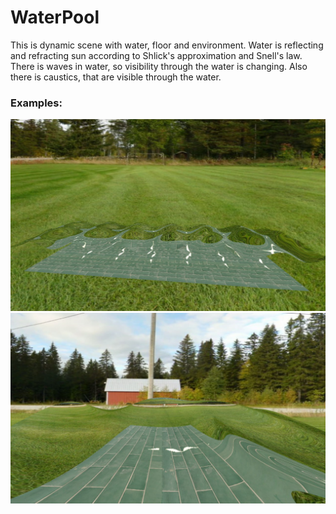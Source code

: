# WaterPool

This is dynamic scene with water, floor and environment. Water is reflecting and refracting sun according to Shlick's approximation and Snell's law. There is waves in water, so visibility through the water is changing. Also there is caustics, that are visible through the water.

### Examples:
![Front](https://github.com/MaxVorosh/WaterPool/blob/main/examples/Front.jpg?raw=True)
![Near](https://github.com/MaxVorosh/WaterPool/blob/main/examples/Near.jpg?raw=True)